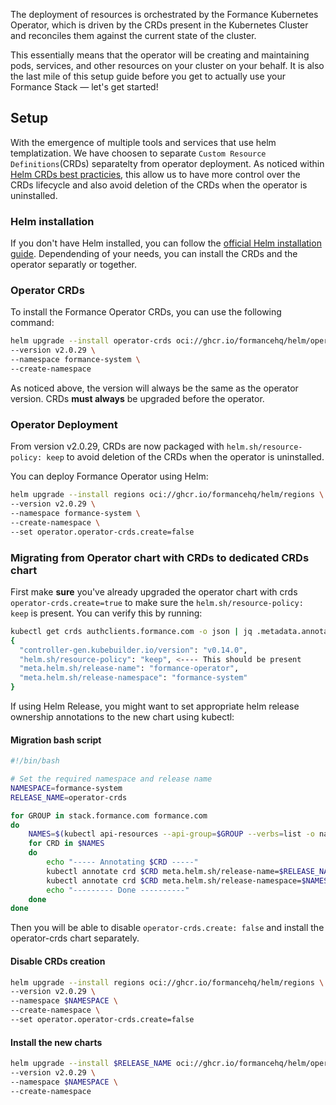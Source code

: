 The deployment of resources is orchestrated by the Formance Kubernetes Operator, which is driven by the CRDs present in the Kubernetes Cluster and reconciles them against the current state of the cluster.

This essentially means that the operator will be creating and maintaining pods, services, and other resources on your cluster on your behalf. It is also the last mile of this setup guide before you get to actually use your Formance Stack — let's get started!


## Setup


With the emergence of multiple tools and services that use helm templatization. We have choosen to separate `Custom Resource Definitions`(CRDs) separatelty from operator deployment. As noticed within [Helm CRDs best practicies](https://helm.sh/docs/chart_best_practices/custom_resource_definitions/),
this allow us to have more control over the CRDs lifecycle and also avoid deletion of the CRDs when the operator is uninstalled.

### Helm installation

If you don't have Helm installed, you can follow the [official Helm installation guide](https://helm.sh/docs/intro/install/).
Dependending of your needs, you can install the CRDs and the operator separatly or together.

### Operator CRDs
To install the Formance Operator CRDs, you can use the following command:

```bash
helm upgrade --install operator-crds oci://ghcr.io/formancehq/helm/operator-crds \
--version v2.0.29 \
--namespace formance-system \
--create-namespace
```

As noticed above, the version will always be the same as the operator version. CRDs **must always** be upgraded before the operator.

### Operator Deployment

From version v2.0.29, CRDs are now packaged with `helm.sh/resource-policy: keep` to avoid deletion of the CRDs when the operator is uninstalled.

You can deploy Formance Operator using Helm:

```bash
helm upgrade --install regions oci://ghcr.io/formancehq/helm/regions \
--version v2.0.29 \
--namespace formance-system \
--create-namespace \
--set operator.operator-crds.create=false
```

### Migrating from Operator chart with CRDs to dedicated CRDs chart

First make **sure** you've already upgraded the operator chart with crds `operator-crds.create=true` to make sure the `helm.sh/resource-policy: keep` is present.
You can verify this by running:

```bash
kubectl get crds authclients.formance.com -o json | jq .metadata.annotations                                                                                                         
{
  "controller-gen.kubebuilder.io/version": "v0.14.0",
  "helm.sh/resource-policy": "keep", <---- This should be present
  "meta.helm.sh/release-name": "formance-operator",
  "meta.helm.sh/release-namespace": "formance-system"
}
```

If using Helm Release, you might want to set appropriate helm release ownership annotations to the new chart using kubectl:

#### Migration bash script

```bash
#!/bin/bash

# Set the required namespace and release name
NAMESPACE=formance-system
RELEASE_NAME=operator-crds

for GROUP in stack.formance.com formance.com
do
    NAMES=$(kubectl api-resources --api-group=$GROUP --verbs=list -o name)
    for CRD in $NAMES
    do
        echo "----- Annotating $CRD -----"
        kubectl annotate crd $CRD meta.helm.sh/release-name=$RELEASE_NAME --overwrite
        kubectl annotate crd $CRD meta.helm.sh/release-namespace=$NAMESPACE --overwrite
        echo "--------- Done ----------"
    done
done

```

Then you will be able to disable `operator-crds.create: false` and install the operator-crds chart separately.

#### Disable CRDs creation

```bash
helm upgrade --install regions oci://ghcr.io/formancehq/helm/regions \
--version v2.0.29 \
--namespace $NAMESPACE \
--create-namespace \
--set operator.operator-crds.create=false

```

#### Install the new charts

```bash
helm upgrade --install $RELEASE_NAME oci://ghcr.io/formancehq/helm/operator-crds \
--version v2.0.29 \
--namespace $NAMESPACE \
--create-namespace
```